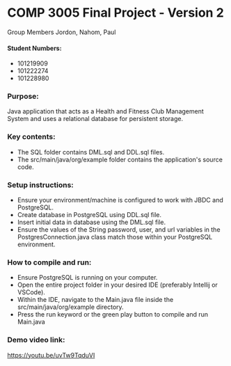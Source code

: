 # COMP 3005 Final Project - Version 2
Group Members Jordon, Nahom, Paul

#### Student Numbers:
- 101219909
- 101222274
- 101228980

### Purpose: 
Java application that acts as a Health and Fitness Club Management System and uses a relational database for persistent storage.

### Key contents:
- The SQL folder contains DML.sql and DDL.sql files.
- The src/main/java/org/example folder contains the application's source code.

### Setup instructions:
- Ensure your environment/machine is configured to work with JBDC and PostgreSQL.
- Create database in PostgreSQL using DDL.sql file.
- Insert initial data in database using the DML.sql file.
- Ensure the values of the String password, user, and url variables in the PostgresConnection.java class match those within your PostgreSQL environment.

### How to compile and run:
- Ensure PostgreSQL is running on your computer.
- Open the entire project folder in your desired IDE (preferably Intellij or VSCode).
- Within the IDE, navigate to the Main.java file inside the src/main/java/org/example directory.
- Press the run keyword or the green play button to compile and run Main.java

### Demo video link: 
https://youtu.be/uvTw9TqduVI


